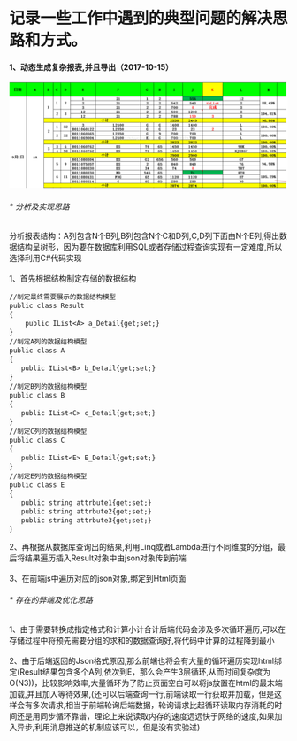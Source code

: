 # 记录一些工作中遇到的典型问题的解决思路和方式。


#### 1、动态生成复杂报表,并且导出（2017-10-15）
![原型图片](https://github.com/yuxl01/read-Notes/blob/master/imag/20171015-1.png)

###### * 分析及实现思路
分析报表结构：A列包含N个B列,B列包含N个C和D列,C,D列下面由N个E列,得出数据结构呈树形，因为要在数据库利用SQL或者存储过程查询实现有一定难度,所以选择利用C#代码实现</br>
</br>
1、首先根据结构制定存储的数据结构
```
//制定最终需要展示的数据结构模型
public class Result
{
    public IList<A> a_Detail{get;set;}
}
//制定A列的数据结构模型
public class A
{
   public IList<B> b_Detail{get;set;}
}
//制定B列的数据结构模型
public class B
{
   public IList<C> c_Detail{get;set;}
}
//制定C列的数据结构模型
public class C
{
   public IList<E> E_Detail{get;set;}
}
//制定E列的数据结构模型
public class E
{
   public string attrbute1{get;set;}
   public string attrbute2{get;set;}
   public string attrbute3{get;set;}
}
```
2、再根据从数据库查询出的结果,利用Linq或者Lambda进行不同维度的分组，最后将结果遍历插入Result对象中由json对象传到前端</br>
</br>
3、在前端js中遍历对应的json对象,绑定到Html页面
###### * 存在的弊端及优化思路
1、由于需要转换成指定格式和计算小计合计后端代码会涉及多次循环遍历,可以在存储过程中将预先需要分组的求和的数据查询好,将代码中计算的过程降到最小</br>
</br>
2、由于后端返回的Json格式原因,那么前端也将会有大量的循环遍历实现html绑定(Result结果包含多个A列,依次到E，那么会产生3层循环,从而时间复杂度为O(N3))，比较影响效率,大量循环为了防止页面空白可以将js放置在html的最末端加载,并且加入等待效果,(还可以后端查询一行,前端读取一行获取并加载，但是这样会有多次请求,相当于前端轮询后端数据，轮询请求比起循环读取内存消耗的时间还是用同步循环靠谱，理论上来说读取内存的速度远远快于网络的速度,如果加入异步,利用消息推送的机制应该可以，但是没有实验过)
